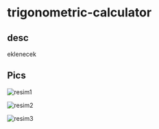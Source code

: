# trigonometric-calculator

## desc
eklenecek

## Pics
![resim1](https://media.discordapp.net/attachments/698162864363667480/911370826085965954/unknown.png?width=1143&height=630)

![resim2](https://media.discordapp.net/attachments/698162864363667480/911370622540607518/unknown.png?width=1120&height=630)

![resim3](https://media.discordapp.net/attachments/698162864363667480/911370686231093288/unknown.png?width=1120&height=630)
